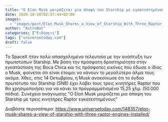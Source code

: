 ```yaml
---
title: "Ο Elon Musk μοιράζεται μια άποψη του Starship με εγκατεστημένους τρεις κινητήρες Raptor"
date: 2020-10-16T02:37:44+02:00
images:
  - "images/post/Elon_Musk_Shares_a_View_of_Starship_With_Three_Raptor_Engines_Installed.jpg"
author: "AstroBot"
categories: ["Ειδήσεις"]
tags: ["universetoday.com"]
draft: false
---
```


Το SpaceX ήταν πολύ απασχολημένο τελευταία με την ανάπτυξη των πρωτοτύπων Starship. Με βάση την πρόσφατη δραστηριότητα στην εγκατάσταση της Boca Chica και τις πρόσφατες εικόνες που έδωσε ο ίδιος ο Musk, φαίνεται ότι είναι έτοιμοι να κάνουν το μεγαλύτερο άλμα τους ακόμα. Χθες, στις 14 Οκτωβρίου, η Musk ανακοίνωσε ότι το όγδοο πρωτότυπο του Starship (SN8) έχει λάβει τους τρεις κινητήρες Raptor που θα χρησιμοποιήσει για να κάνει τα προγραμματισμένα 15,25 χλμ. (50.000 πόδια). Συνέχεια ανάγνωσης &quot;Ο Elon Musk μοιράζεται μια άποψη του Starship με τρεις κινητήρες Raptor εγκατεστημένους&quot;

Διαβάστε περισσότερα: https://www.universetoday.com/148357/elon-musk-shares-a-view-of-starship-with-three-raptor-engines-installed/
